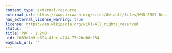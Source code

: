 ```yaml
---
content_type: external-resource
external_url: https://www.ircwash.org/sites/default/files/WHO-2007-Desalination.pdf
has_external_license_warning: true
license: https://en.wikipedia.org/wiki/All_rights_reserved
status: ''
title: PDF - 1.2MB
uid: f083dfb9-e694-41ec-a744-77c2bc00d254
wayback_url: ''
---
```

